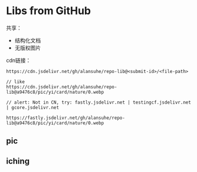 # Libs from GitHub

共享：
- 结构化文档
- 无版权图片

cdn链接：
```
https://cdn.jsdelivr.net/gh/alansuhe/repo-lib@<submit-id>/<file-path>

// like
https://cdn.jsdelivr.net/gh/alansuhe/repo-lib@a9476c8/pic/yi/card/nature/0.webp

// alert: Not in CN, try: fastly.jsdelivr.net | testingcf.jsdelivr.net | gcore.jsdelivr.net

https://fastly.jsdelivr.net/gh/alansuhe/repo-lib@a9476c8/pic/yi/card/nature/0.webp

```

## pic

## iching
